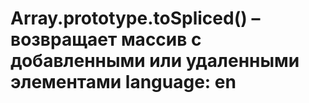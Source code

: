 # Array.prototype.toSpliced() – возвращает массив с добавленными или удаленными элементами language: en